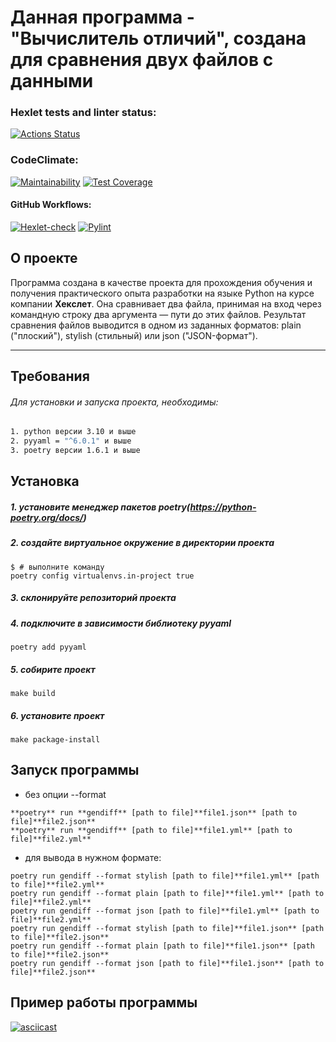 # Данная программа - "Вычислитель отличий", создана для сравнения двух файлов с данными

### Hexlet tests and linter status:
[![Actions Status](https://github.com/CherSula/python-project-50/actions/workflows/hexlet-check.yml/badge.svg)](https://github.com/CherSula/python-project-50/actions)
### CodeClimate:
[![Maintainability](https://api.codeclimate.com/v1/badges/22eaee8f1739869c2d9e/maintainability)](https://codeclimate.com/github/CherSula/python-project-50/maintainability)
[![Test Coverage](https://api.codeclimate.com/v1/badges/22eaee8f1739869c2d9e/test_coverage)](https://codeclimate.com/github/CherSula/python-project-50/test_coverage)
#### GitHub Workflows:
[![Hexlet-check](.github/workflows/hexlet-check.yml)](https://github.com/CherSula/python-project-50/blob/62d57322b9d7bcaaa7546f1d83fdf3170c9d38a9/.github/workflows/hexlet-check.yml)
[![Pylint](.github/workflows/pylint.yml)](https://github.com/CherSula/python-project-50/blob/62d57322b9d7bcaaa7546f1d83fdf3170c9d38a9/.github/workflows/pylint.yml)

## О проекте
Программа создана в качестве проекта для прохождения обучения и получения практического опыта разработки на языке Python на курсе компании __Хекслет__.
Она сравнивает два файла, принимая на вход через командную строку два аргумента — пути до этих файлов.
Результат сравнения файлов выводится в одном из заданных форматов: plain ("плоский"), stylish (стильный) или json ("JSON-формат"). 

---
## Требования
###### Для установки и запуска проекта, необходимы:
~~~sh
1. python версии 3.10 и выше
2. pyyaml = "^6.0.1" и выше
3. poetry версии 1.6.1 и выше
~~~

## Установка
##### 1. установите менеджер пакетов **poetry**(https://python-poetry.org/docs/)

##### 2. создайте виртуальное окружение в директории проекта
~~~
$ # выполните команду
poetry config virtualenvs.in-project true
~~~
##### 3. склонируйте репозиторий проекта

##### 4. подключите в зависимости библиотеку **pyyaml**
```
poetry add pyyaml
```
##### 5. собирите проект
```
make build
```

##### 6. установите проект
```
make package-install
```

## Запуск программы
 
* без опции --format
```
**poetry** run **gendiff** [path to file]**file1.json** [path to file]**file2.json**
**poetry** run **gendiff** [path to file]**file1.yml** [path to file]**file2.yml**
```
* для вывода в нужном формате:
```
poetry run gendiff --format stylish [path to file]**file1.yml** [path to file]**file2.yml**
poetry run gendiff --format plain [path to file]**file1.yml** [path to file]**file2.yml**
poetry run gendiff --format json [path to file]**file1.yml** [path to file]**file2.yml**
poetry run gendiff --format stylish [path to file]**file1.json** [path to file]**file2.json**
poetry run gendiff --format plain [path to file]**file1.json** [path to file]**file2.json**
poetry run gendiff --format json [path to file]**file1.json** [path to file]**file2.json**
```

## Пример работы программы
[![asciicast](https://asciinema.org/a/689968.svg)](https://asciinema.org/a/689968)
